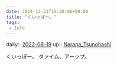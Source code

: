 ```yaml
---
date: 2024-12-21T15:20:06+09:00
title: "くいっぽー。"
tags:
 - Info
---
```


daily:: [2022-08-19](Daily_Note/2022-08-19.md)
up:: [Narana_Tsunohashi](../Bar/Novel/Nacaria/Narana_Tsunohashi.md)

くいっぽー。
タァイム、アーップ。